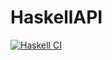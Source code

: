# HaskellAPI

[![Haskell CI](https://github.com/shubhamjagdhane/HaskellAPI/actions/workflows/haskell.yml/badge.svg)](https://github.com/shubhamjagdhane/HaskellAPI/actions/workflows/haskell.yml)
